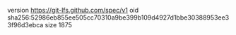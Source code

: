 version https://git-lfs.github.com/spec/v1
oid sha256:52986eb855ee505cc70310a9be399b109d4927d1bbe30388953ee33f96d3ebca
size 1875
